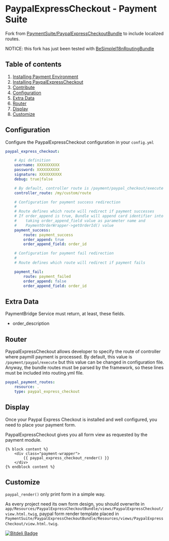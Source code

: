 PaypalExpressCheckout - Payment Suite
=====

Fork from [PaymentSuite/PaypalExpressCheckoutBundle](https://github.com/PaymentSuite/PaypalExpressCheckoutBundle) to include localized routes.

NOTICE: this fork has just been tested with [BeSimpleI18nRoutingBundle](https://github.com/BeSimple/BeSimpleI18nRoutingBundle)

Table of contents
-----

1.  [Installing Payment Environment](https://gist.github.com/paymentsuite/6771947#file-configure-payfony-environment-md)
2.  [Installing PaypalExpressCheckout](https://gist.github.com/paymentsuite/6771869#file-install-platform-md)
3.  [Contribute](https://gist.github.com/paymentsuite/6813203#file-contribute-payfony-md)
4.  [Configuration](#configuration)
5.  [Extra Data](#extra-data)
6.  [Router](#router)
7.  [Display](#display)
8.  [Customize](#customize)


Configuration
-----

Configure the PaypalExpressCheckout configuration in your `config.yml`

``` yml
paypal_express_checkout:

    # Api definition
    username: XXXXXXXXXX
    password: XXXXXXXXXX
    signature: XXXXXXXXXX
    debug: true|false

    # By default, controller route is /payment/paypal_checkout/execute
    controller_route: /my/custom/route

    # Configuration for payment success redirection
    #
    # Route defines which route will redirect if payment successes
    # If order_append is true, Bundle will append card identifier into route
    #    taking order_append_field value as parameter name and
    #    PaymentOrderWrapper->getOrderId() value
    payment_success:
        route: payment_success
        order_append: true
        order_append_field: order_id

    # Configuration for payment fail redirection
    #
    # Route defines which route will redirect if payment fails

    payment_fail:
        route: payment_failed
        order_append: false
        order_append_field: order_id
```

Extra Data
-----

PaymentBridge Service must return, at least, these fields.

* order_description

Router
-----

PaypalExpressCheckout allows developer to specify the route of controller where paymill
payment is processed.
By default, this value is `/payment/paypal/execute` but this value can be
changed in configuration file.
Anyway, the bundle routes must be parsed by the framework, so these lines must
be included into routing.yml file.

``` yml
paypal_payment_routes:
    resource: .
    type: paypal_express_checkout
```

Display
-----

Once your Paypal Express Checkout is installed and well configured, you need to place your
payment form.

PaypalExpressCheckout gives you all form view as requested by the payment module.

``` jinja
{% block content %}
    <div class="payment-wrapper">
        {{ paypal_express_checkout_render() }}
    </div>
{% endblock content %}
```

Customize
-----

`paypal_render()` only print form in a simple way.

As every project need its own form design, you should overwrite in
`app/Resources/PaypalExpressCheckoutBundle/views/PaypalExpressCheckout/view.html.twig`, paypal form render
template placed in
`PaymentSuite/PaypalExpressCheckoutBundle/Resources/views/PaypalExpressCheckout/view.html.twig`.


[![Bitdeli Badge](https://d2weczhvl823v0.cloudfront.net/PaymentSuite/paypalexpresscheckoutbundle/trend.png)](https://bitdeli.com/free "Bitdeli Badge")

